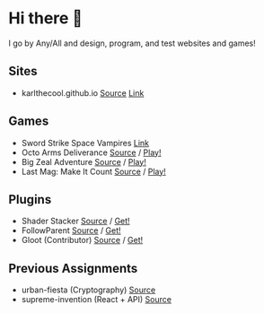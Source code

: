 # Hi there 👋
I go by Any/All and design, program, and test websites and games!

## Sites
* karlthecool.github.io [Source](https://github.com/KarlTheCool/karlthecool.github.io) [Link](https://ka.rlphilli.ps)

## Games
* Sword Strike Space Vampires [Link](https://www.linkedin.com/feed/update/urn:li:activity:7074151943283036160/)
* Octo Arms Deliverance [Source](https://github.com/KarlTheCool/Octo-Arms-Deliverance) / [Play!](https://karlthecool.itch.io/octo-arms-deliverance)
* Big Zeal Adventure [Source](https://github.com/HumbleSolipsist/gmtk-hand-game) / [Play!](https://karlthecool.itch.io/big-zeal-adventure-2020)
* Last Mag: Make It Count [Source](https://github.com/KarlTheCool/gmtk2019-funny-bullets) / [Play!](https://karlthecool.itch.io/last-bullet-make-it-count)

## Plugins
* Shader Stacker [Source](https://github.com/KarlTheCool/Shader-Stacker) / [Get!](https://godotengine.org/asset-library/asset/763)
* FollowParent [Source](https://github.com/KarlTheCool/FollowParent) / [Get!](https://godotengine.org/asset-library/asset/1905)
* Gloot (Contributor) [Source](https://github.com/peter-kish/gloot) / [Get!](https://godotengine.org/asset-library/asset/1368)

## Previous Assignments
* urban-fiesta (Cryptography) [Source](https://github.com/KarlTheCool/urban-fiesta)
* supreme-invention (React + API) [Source](https://github.com/KarlTheCool/supreme-invention)
